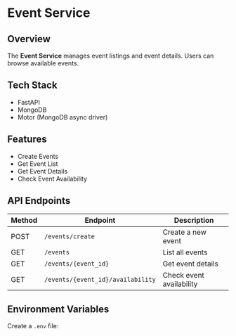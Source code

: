 # Event Service

## Overview
The **Event Service** manages event listings and event details. Users can browse available events.

## Tech Stack
- FastAPI
- MongoDB
- Motor (MongoDB async driver)

## Features
- Create Events
- Get Event List
- Get Event Details
- Check Event Availability

## API Endpoints
| Method | Endpoint              | Description |
|--------|-----------------------|-------------|
| POST   | `/events/create`       | Create a new event |
| GET    | `/events`              | List all events |
| GET    | `/events/{event_id}`   | Get event details |
| GET    | `/events/{event_id}/availability` | Check event availability |

## Environment Variables
Create a `.env` file:
